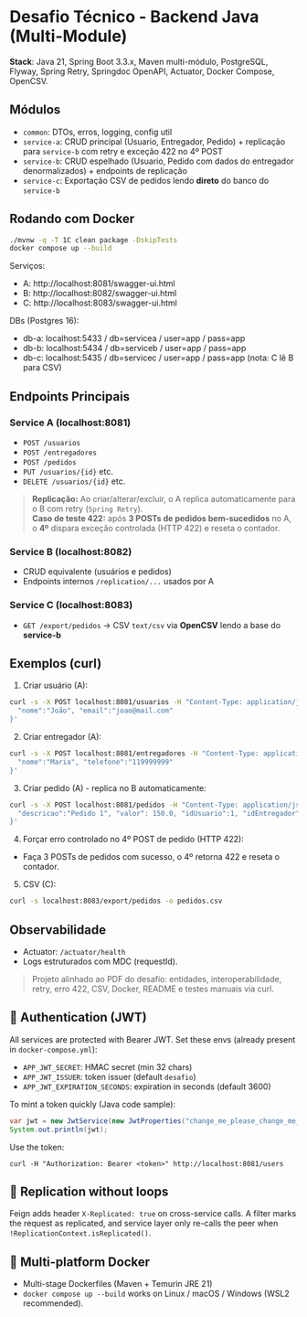# Desafio Técnico - Backend Java (Multi-Module)

**Stack**: Java 21, Spring Boot 3.3.x, Maven multi-módulo, PostgreSQL, Flyway, Spring Retry, Springdoc OpenAPI, Actuator, Docker Compose, OpenCSV.

## Módulos
- `common`: DTOs, erros, logging, config util
- `service-a`: CRUD principal (Usuario, Entregador, Pedido) + replicação para `service-b` com retry e exceção 422 no 4º POST
- `service-b`: CRUD espelhado (Usuario, Pedido com dados do entregador denormalizados) + endpoints de replicação
- `service-c`: Exportação CSV de pedidos lendo **direto** do banco do `service-b`

## Rodando com Docker
```bash
./mvnw -q -T 1C clean package -DskipTests
docker compose up --build
```
Serviços:
- A: http://localhost:8081/swagger-ui.html
- B: http://localhost:8082/swagger-ui.html
- C: http://localhost:8083/swagger-ui.html

DBs (Postgres 16):
- db-a: localhost:5433 / db=servicea / user=app / pass=app
- db-b: localhost:5434 / db=serviceb / user=app / pass=app
- db-c: localhost:5435 / db=servicec / user=app / pass=app (nota: C lê B para CSV)

## Endpoints Principais
### Service A (localhost:8081)
- `POST /usuarios`
- `POST /entregadores`
- `POST /pedidos`
- `PUT /usuarios/{id}` etc.
- `DELETE /usuarios/{id}` etc.
> **Replicação:** Ao criar/alterar/excluir, o A replica automaticamente para o B com retry (`Spring Retry`).  
> **Caso de teste 422:** após **3 POSTs de pedidos bem-sucedidos** no A, o **4º** dispara exceção controlada (HTTP 422) e reseta o contador.

### Service B (localhost:8082)
- CRUD equivalente (usuários e pedidos)
- Endpoints internos `/replication/...` usados por A

### Service C (localhost:8083)
- `GET /export/pedidos` → CSV `text/csv` via **OpenCSV** lendo a base do **service-b**

## Exemplos (curl)
1) Criar usuário (A):
```bash
curl -s -X POST localhost:8081/usuarios -H "Content-Type: application/json" -d '{
  "nome":"João", "email":"joao@mail.com"
}'
```
2) Criar entregador (A):
```bash
curl -s -X POST localhost:8081/entregadores -H "Content-Type: application/json" -d '{
  "nome":"Maria", "telefone":"119999999"
}'
```
3) Criar pedido (A) - replica no B automaticamente:
```bash
curl -s -X POST localhost:8081/pedidos -H "Content-Type: application/json" -d '{
  "descricao":"Pedido 1", "valor": 150.0, "idUsuario":1, "idEntregador":1
}'
```
4) Forçar erro controlado no 4º POST de pedido (HTTP 422):
- Faça 3 POSTs de pedidos com sucesso, o 4º retorna 422 e reseta o contador.

5) CSV (C):
```bash
curl -s localhost:8083/export/pedidos -o pedidos.csv
```

## Observabilidade
- Actuator: `/actuator/health`
- Logs estruturados com MDC (requestId).

> Projeto alinhado ao PDF do desafio: entidades, interoperabilidade, retry, erro 422, CSV, Docker, README e testes manuais via curl. 


## 🔐 Authentication (JWT)
All services are protected with Bearer JWT. Set these envs (already present in `docker-compose.yml`):

- `APP_JWT_SECRET`: HMAC secret (min 32 chars)
- `APP_JWT_ISSUER`: token issuer (default `desafio`)
- `APP_JWT_EXPIRATION_SECONDS`: expiration in seconds (default 3600)

To mint a token quickly (Java code sample):
```java
var jwt = new JwtService(new JwtProperties("change_me_please_change_me_32chars","desafio",3600)).createToken("tester");
System.out.println(jwt);
```

Use the token:
```
curl -H "Authorization: Bearer <token>" http://localhost:8081/users
```

## 🔁 Replication without loops
Feign adds header `X-Replicated: true` on cross-service calls. A filter marks the request as replicated, and service layer only re-calls the peer when `!ReplicationContext.isReplicated()`.

## 🐳 Multi-platform Docker
- Multi-stage Dockerfiles (Maven + Temurin JRE 21)
- `docker compose up --build` works on Linux / macOS / Windows (WSL2 recommended).

